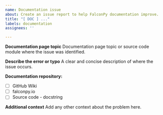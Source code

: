 ```yaml
---
name: Documentation issue
about: Create an issue report to help FalconPy documentation improve.
title: "[ DOC ] ..."
labels: documentation
assignees: ''

---
```


**Documentation page topic**
Documentation page topic or source code module where the issue was identified.

**Describe the error or typo**
A clear and concise description of where the issue occurs.

**Documentation repository:**
 - [ ] GitHub Wiki
 - [ ] falconpy.io
 - [ ] Source code - docstring

**Additional context**
Add any other context about the problem here.

